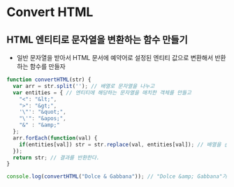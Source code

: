 # Convert HTML

## HTML 엔티티로 문자열을 변환하는 함수 만들기
- 일반 문자열을 받아서 HTML 문서에 예약어로 설정된 엔티티 값으로 변환해서 반환하는 함수를 만들자
```javascript
function convertHTML(str) {
  var arr = str.split(''); // 배열로 문자열을 나누고
  var entities = { // 엔티티에 해당하는 문자열을 매치한 객체를 만들고
    "<": "&lt;",
    ">": "&gt;",
    '\"': "&quot;",
    "\'": "&apos;",
    "&" : "&amp;"
  };
  arr.forEach(function(val) {
    if(entities[val]) str = str.replace(val, entities[val]); // 배열을 순회하며 엔티티에 해당하는 값을 발견하면 키와 값을 이용해 대체!
  });
  return str; // 결과를 반환한다.
}

console.log(convertHTML("Dolce & Gabbana")); // "Dolce &amp; Gabbana"가 기록된다.
```

